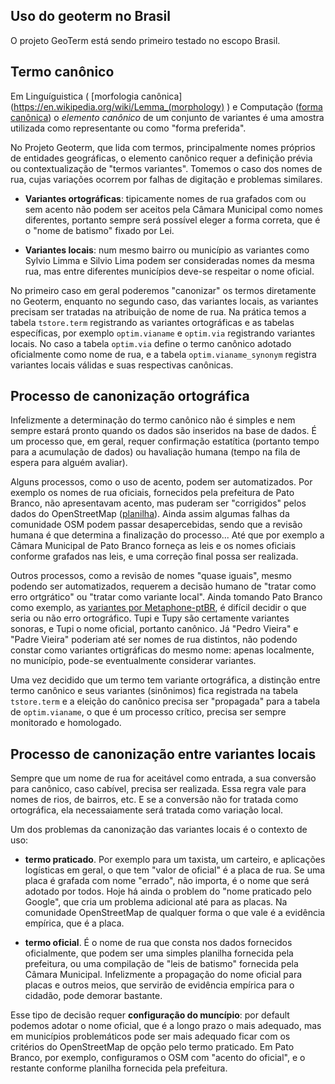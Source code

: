 ## Uso do geoterm no Brasil

O projeto GeoTerm está sendo primeiro testado no escopo Brasil.

## Termo canônico

Em Linguíguistica ( [morfologia canônica](https://en.wikipedia.org/wiki/Lemma_(morphology) \) 
e Computação ([forma canônica](https://en.wikipedia.org/wiki/Canonical_form)) o *elemento canônico*
de um conjunto de variantes é uma amostra utilizada como representante ou como "forma preferida". 

No Projeto Geoterm, que lida com termos, principalmente nomes próprios de entidades geográficas,
o elemento canônico requer a definição prévia ou contextualização de "termos variantes".
Tomemos o caso dos nomes de rua, cujas variações ocorrem por falhas de digitação e problemas similares.

* **Variantes ortográficas**: tipicamente nomes de rua grafados com ou sem acento não podem ser aceitos pela Câmara Municipal como nomes diferentes, portanto sempre será possível eleger a forma correta, que é o "nome de batismo" fixado por Lei.

* **Variantes locais**: num mesmo bairro ou município as variantes como Sylvio Limma e Silvio Lima podem ser consideradas nomes da mesma rua, mas entre diferentes municípios deve-se respeitar o nome oficial.

No primeiro caso em geral poderemos "canonizar" os termos diretamente no Geoterm, enquanto no segundo caso, das variantes locais, 
as variantes precisam ser tratadas na atribuição de nome de rua. 
Na prática temos a tabela `tstore.term` registrando as variantes ortográficas e as tabelas específicas, 
por exemplo `optim.vianame` e `optim.via` registrando variantes locais. 
No caso a tabela `optim.via` define o termo canônico adotado oficialmente como nome de rua,
e a tabela `optim.vianame_synonym` registra variantes locais válidas e suas respectivas canônicas. 

## Processo de canonização ortográfica

Infelizmente a determinação do termo canônico não é simples e nem sempre estará pronto quando os dados
são inseridos na base de dados. É um processo que, em geral, requer confirmação estatítica (portanto tempo para a acumulação de dados)
ou havaliação humana (tempo na fila de espera para alguém avaliar).

Alguns processos, como o uso de acento, podem ser automatizados. Por exemplo os nomes de rua oficiais,
fornecidos pela prefeitura de Pato Branco, não apresentavam acento, mas puderam ser "corrigidos" pelos 
dados do OpenStreetMap ([planilha](https://docs.google.com/spreadsheets/d/1jxlR0hBPiEwxkGYoULQjTwQasXpOId62Mndo3FhyBTU/)).
Ainda assim algumas falhas da comunidade OSM podem passar desapercebidas, 
sendo que a revisão humana é que determina a finalização do processo... Até que por exemplo a
Câmara Municipal de Pato Branco forneça as leis e os nomes oficiais conforme grafados nas leis, 
e uma correção final possa ser realizada.

Outros processos, como a revisão de nomes "quase iguais", mesmo podendo ser automatizados,
requerem a decisão humano de "tratar como erro ortgrático" ou "tratar como variante local".
Ainda tomando Pato Branco como exemplo,
as [variantes por Metaphone-ptBR](https://docs.google.com/spreadsheets/d/1hdK_3DH-fuq888iAu2CVtub2IMBZJFBOkB-ob2vCvXU/),
é difícil decidir o que seria ou não erro ortográfico. Tupi e Tupy são certamente variantes sonoras, e Tupi o nome oficial,
portanto canônico. Já "Pedro Vieira" e "Padre Vieira" poderiam até ser nomes de rua distintos, não podendo constar como variantes
ortigráficas do mesmo nome: apenas localmente, no município, pode-se eventualmente considerar variantes.

Uma vez decidido que um termo tem variante ortográfica, a distinção entre termo canônico e seus variantes (sinônimos) 
fica registrada na tabela `tstore.term`  e a eleição do canônico precisa
ser "propagada" para a tabela de `optim.vianame`, o que é um processo crítico, precisa ser sempre monitorado e homologado.

## Processo de canonização entre variantes locais

Sempre que um nome de rua for aceitável como entrada, a sua conversão para canônico, caso cabível, precisa ser realizada.
Essa regra vale para nomes de rios, de bairros, etc. E se a conversão não for tratada como ortográfica, ela necessaiamente
será tratada como variação local.

Um dos problemas da canonização das variantes locais é o contexto de uso: 

* **termo praticado**. Por exemplo para um taxista, um carteiro, e aplicações logísticas em geral, o que tem "valor de oficial" é a placa de rua. Se uma placa é grafada com nome "errado", não importa, é o nome que será adotado por todos. Hoje há ainda o problem do "nome praticado pelo Google", que cria um problema adicional até para as placas.  Na comunidade OpenStreetMap de qualquer forma o que vale é a evidência empírica, que é a placa.

 * **termo oficial**. É o nome de rua que consta nos dados fornecidos oficialmente, que podem ser uma simples planilha fornecida pela prefeitura, ou uma compilação de "leis de batismo" fornecida pela Câmara Municipal. Infelizmente a propagação do nome oficial para placas e outros meios, que servirão de evidência empírica para o cidadão, pode demorar bastante. 
 
Esse tipo de decisão requer **configuração do muncípio**: por default podemos adotar o nome oficial, que é a longo prazo o mais adequado, mas em municípios problemáticos pode ser mais adequado ficar com  os critérios do OpenStreetMap de opção pelo termo praticado. Em Pato Branco, por exemplo, configuramos o OSM com "acento do oficial", e o restante conforme planilha fornecida pela prefeitura.
 
 
